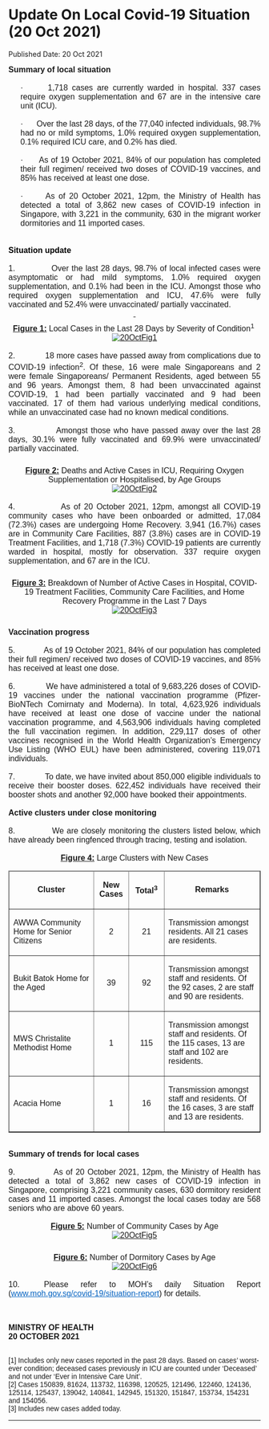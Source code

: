 <html>
    <meta http-equiv="Content-Type" content="text/html; charset=utf-8"/>
    <meta charset="utf-8"/>
    <title>Update On Local Covid-19 Situation (20 Oct 2021)</title>
    <body><h1>Update On Local Covid-19 Situation (20 Oct 2021)</h1>
    <p>Published Date: 20 Oct 2021</p> <p style="margin: 0cm; font-size: 10pt; font-family: Arial, sans-serif; text-align: justify;"><span style="font-family: Arial; font-size: 16px;"><strong>Summary of local situation</strong></span></p><p style="margin: 0cm; font-size: 10pt; font-family: Arial, sans-serif; text-align: justify;"><span style="font-size: 16px;"><span style="font-family: Arial;"><strong>&nbsp;</strong></span></span></p><p style="margin: 0cm 0cm 0cm 18pt; font-size: 10pt; font-family: Arial, sans-serif; text-align: justify;"><span style="font-size: 16px;"><span style="font-family: Arial;">·<span style="font-stretch: normal;">&nbsp;&nbsp;&nbsp;&nbsp;&nbsp; </span>1,718 cases are currently warded in hospital. 337 cases require oxygen supplementation and 67 are in the intensive care unit (ICU).</span></span></p><p style="margin: 0cm 0cm 0cm 36pt; font-size: 11pt; font-family: Calibri, sans-serif;"><span style="font-size: 16px;"><span style="font-family: Arial;">&nbsp;</span></span></p><p style="margin: 0cm 0cm 0cm 18pt; font-size: 10pt; font-family: Arial, sans-serif; text-align: justify;"><span style="font-size: 16px;"><span style="font-family: Arial;">·<span style="font-stretch: normal;">&nbsp;&nbsp;&nbsp;&nbsp;&nbsp; </span>Over the last 28 days, of the 77,040 infected individuals, 98.7% had no or mild symptoms, 1.0% required oxygen supplementation, 0.1% required ICU care, and 0.2% has died.</span></span></p><p style="margin: 0cm 0cm 0cm 36pt; font-size: 11pt; font-family: Calibri, sans-serif;"><span style="font-size: 16px;"><span style="font-family: Arial;">&nbsp;</span></span></p><p style="margin: 0cm 0cm 0cm 18pt; font-size: 11pt; font-family: Calibri, sans-serif; text-align: justify;"><span style="font-size: 16px;"><span style="font-family: Arial;">·<span style="font-stretch: normal;">&nbsp;&nbsp;&nbsp;&nbsp;&nbsp; </span>As of 19 October 2021, 84% of our population has completed their full regimen/ received two doses of COVID-19 vaccines, and 85% has received at least one dose.</span></span></p><p style="margin: 0cm 0cm 0cm 36pt; font-size: 11pt; font-family: Calibri, sans-serif;"><span style="font-size: 16px;"><span style="font-family: Arial;">&nbsp;</span></span></p><p style="margin: 0cm 0cm 0cm 18pt; font-size: 11pt; font-family: Calibri, sans-serif; text-align: justify;"><span style="font-size: 16px;"><span style="font-family: Arial;">·<span style="font-stretch: normal;">&nbsp;&nbsp;&nbsp;&nbsp;&nbsp; </span>As of 20 October 2021, 12pm, the Ministry of Health has detected a total of 3,862 new cases of COVID-19 infection in Singapore, with 3,221 in the community, 630 in the migrant worker dormitories and 11 imported cases. <strong><br clear="all"></strong></span></span></p><p style="margin: 0cm 0cm 0cm 18pt; font-size: 11pt; font-family: Calibri, sans-serif; text-align: justify;"><span style="font-size: 16px;"><span style="font-family: Arial;"><br></span></span></p><p style="margin: 0cm 0cm 0cm 18pt; font-size: 11pt; font-family: Calibri, sans-serif; text-align: justify;"><span style="font-size: 16px;"><span style="font-family: Arial;"><br></span></span></p><h2 style="color: rgb(46, 116, 181); margin: 0cm; font-size: 13pt; font-family: &quot;Calibri Light&quot;, sans-serif; font-weight: normal; text-align: justify;"><span style="font-size: 16px;"><span style="font-family: Arial;"><strong><span style="color: windowtext;">Situation update</span></strong></span></span></h2><p style="margin: 0cm; font-size: 11pt; font-family: Calibri, sans-serif;"><span style="font-size: 16px;"><span style="font-family: Arial;">&nbsp;</span></span></p><p style="margin: 0cm; font-size: 11pt; font-family: Calibri, sans-serif; text-align: justify;"><span style="font-size: 16px;"><span style="font-family: Arial;">1.<span style="font-stretch: normal;">&nbsp;&nbsp;&nbsp;&nbsp;&nbsp;&nbsp;&nbsp;&nbsp;&nbsp;&nbsp;&nbsp;&nbsp; </span>Over the last 28 days, 98.7% of local infected cases were asymptomatic or had mild symptoms, 1.0% required oxygen supplementation, and 0.1% had been in the ICU. Amongst those who required oxygen supplementation and ICU, 47.6% were fully vaccinated and 52.4% were unvaccinated/ partially vaccinated.</span></span></p><p align="center" style="margin: 0cm; font-size: 11pt; font-family: Calibri, sans-serif; text-align: center;"><span style="font-size: 16px;"><span style="font-family: Arial;"><strong><u>&nbsp;</u></strong></span></span></p><p align="center" style="margin: 6pt 0cm 0cm; font-size: 11pt; font-family: Calibri, sans-serif; text-align: center;"><span style="font-size: 16px;"><span style="font-family: Arial;"><strong><u>Figure 1:</u></strong> Local Cases in the Last 28 Days by Severity of Condition<sup>1&nbsp;</sup><br><a href="/images/librariesprovider5/default-album/20octfig1.png?sfvrsn=5cd36284_0"><img src="/images/librariesprovider5/default-album/20octfig1.png?sfvrsn=5cd36284_0" data-displaymode="Original" alt="20OctFig1" title="20OctFig1" data-openoriginalimageonclick="true"></a></span></span></p><div><span style="font-family: Arial; font-size: 16px;"><br></span><p style="margin: 0cm; font-size: 11pt; font-family: Calibri, sans-serif; text-align: justify;"><span style="font-size: 16px;"><span style="font-family: Arial;">2.<span style="font-stretch: normal;">&nbsp;&nbsp;&nbsp;&nbsp;&nbsp;&nbsp;&nbsp;&nbsp;&nbsp;&nbsp;&nbsp;&nbsp; </span>18 more cases have passed away from complications due to COVID-19 infection<sup>2</sup>.&nbsp;Of these, 16 were male Singaporeans and 2 were female Singaporeans/ Permanent Residents, aged between 55 and 96 years. Amongst them, 8 had been unvaccinated against COVID-19, 1 had been partially vaccinated and 9 had been vaccinated. 17 of them had various underlying medical conditions, while an unvaccinated case had no known medical conditions.</span></span></p><p style="margin: 0cm; font-size: 11pt; font-family: Calibri, sans-serif; text-align: justify;"><span style="font-size: 16px;"><span style="font-family: Arial;">&nbsp;</span></span></p><p style="margin: 0cm; font-size: 11pt; font-family: Calibri, sans-serif; text-align: justify;"><span style="font-size: 16px;"><span style="font-family: Arial;">3.<span style="font-stretch: normal;">&nbsp;&nbsp;&nbsp;&nbsp;&nbsp;&nbsp;&nbsp;&nbsp;&nbsp;&nbsp;&nbsp;&nbsp; </span>Amongst those who have passed away over the last 28 days, 30.1% were fully vaccinated and 69.9% were unvaccinated/ partially vaccinated.</span></span></p><p align="center" style="margin: 0cm; font-size: 11pt; font-family: Calibri, sans-serif; text-align: center;"><span style="font-size: 16px;"><span style="font-family: Arial;"><br></span></span></p><p align="center" style="margin: 6pt 0cm 0cm; font-size: 11pt; font-family: Calibri, sans-serif; text-align: center;"><span style="font-size: 16px;"><span style="font-family: Arial;"><strong><u>Figure 2:</u></strong> Deaths and Active Cases in ICU, Requiring Oxygen Supplementation or Hospitalised, by Age Groups<br><a href="/images/librariesprovider5/covid-19-chart-(pr)/20octfig2.png?sfvrsn=918542ee_0"><img src="/images/librariesprovider5/covid-19-chart-(pr)/20octfig2.png?sfvrsn=918542ee_0" data-displaymode="Original" alt="20OctFig2" title="20OctFig2" data-openoriginalimageonclick="true"></a></span></span></p><div><span style="font-family: Arial; font-size: 16px;"><br></span><p style="margin: 0cm; font-size: 11pt; font-family: Calibri, sans-serif; text-align: justify;"><span style="font-size: 16px;"><span style="font-family: Arial;">4.<span style="font-stretch: normal;">&nbsp;&nbsp;&nbsp;&nbsp;&nbsp;&nbsp;&nbsp;&nbsp;&nbsp;&nbsp;&nbsp;&nbsp; </span>As of 20 October 2021, 12pm, amongst all COVID-19 community cases who have been onboarded or admitted, 17,084 (72.3%) cases are undergoing Home Recovery. 3,941 (16.7%) cases are in Community Care Facilities, 887 (3.8%) cases are in COVID-19 Treatment Facilities, and 1,718 (7.3%) COVID-19 patients are currently warded in hospital, mostly for observation. 337 require oxygen supplementation, and 67 are in the ICU.&nbsp;</span></span></p><p align="center" style="margin: 0cm; font-size: 11pt; font-family: Calibri, sans-serif; text-align: center;"><span style="font-size: 16px;"><span style="font-family: Arial;"><br></span></span></p><p align="center" style="margin: 6pt 0cm 0cm; font-size: 11pt; font-family: Calibri, sans-serif; text-align: center;"><span style="font-size: 16px;"><span style="font-family: Arial;"><strong><u>Figure 3:</u></strong> Breakdown of Number of Active Cases in Hospital, COVID-19 Treatment Facilities, Community Care Facilities, and Home Recovery Programme in the Last 7 Days<br><a href="/images/librariesprovider5/covid-19-chart-(pr)/20octfig3.png?sfvrsn=22e82797_0"><img src="/images/librariesprovider5/covid-19-chart-(pr)/20octfig3.png?sfvrsn=22e82797_0" data-displaymode="Original" alt="20OctFig3" title="20OctFig3" data-openoriginalimageonclick="true"></a></span></span></p><span style="font-family: Arial; font-size: 16px;"><br></span><p style="margin: 6pt 0cm 0.0001pt; font-size: 11pt; font-family: Calibri, sans-serif; text-align: justify;"><span style="font-size: 16px;"><span style="font-family: Arial;"><strong>Vaccination progress</strong></span></span></p><p style="margin: 0cm; font-size: 11pt; font-family: Calibri, sans-serif;"><span style="font-size: 16px;"><span style="font-family: Arial;">&nbsp;</span></span></p><p style="margin: 0cm; font-size: 11pt; font-family: Calibri, sans-serif; text-align: justify;"><span style="font-size: 16px;"><span style="font-family: Arial;">5.<span style="font-stretch: normal;">&nbsp;&nbsp;&nbsp;&nbsp;&nbsp;&nbsp;&nbsp;&nbsp;&nbsp;&nbsp;&nbsp;&nbsp; </span>As of 19 October 2021, 84% of our population has completed their full regimen/ received two doses of COVID-19 vaccines, and 85% has received at least one dose.</span></span></p><p style="margin: 0cm; font-size: 11pt; font-family: Calibri, sans-serif; text-align: justify;"><span style="font-size: 16px;"><span style="font-family: Arial;">&nbsp;</span></span></p><p style="margin: 0cm; font-size: 11pt; font-family: Calibri, sans-serif; text-align: justify;"><span style="font-size: 16px;"><span style="font-family: Arial;">6.<span style="font-stretch: normal;">&nbsp;&nbsp;&nbsp;&nbsp;&nbsp;&nbsp;&nbsp;&nbsp;&nbsp;&nbsp;&nbsp;&nbsp; </span>We have administered a total of 9,683,226 doses of COVID-19 vaccines under the national vaccination programme (Pfizer-BioNTech Comirnaty and Moderna). In total, 4,623,926 individuals have received at least one dose of vaccine under the national vaccination programme, and 4,563,906 individuals having completed the full vaccination regimen. In addition, 229,117 doses of other vaccines recognised in the World Health Organization’s Emergency Use Listing (WHO EUL) have been administered, covering 119,071 individuals.</span></span></p><p style="margin: 0cm 0cm 0cm 36pt; font-size: 11pt; font-family: Calibri, sans-serif;"><span style="font-size: 16px;"><span style="font-family: Arial;">&nbsp;</span></span></p><p style="margin: 0cm; font-size: 11pt; font-family: Calibri, sans-serif; text-align: justify;"><span style="font-size: 16px;"><span style="font-family: Arial;">7.<span style="font-stretch: normal;">&nbsp;&nbsp;&nbsp;&nbsp;&nbsp;&nbsp;&nbsp;&nbsp;&nbsp;&nbsp;&nbsp;&nbsp; </span>To date, we have invited about 850,000 eligible individuals to receive their booster doses. 622,452 individuals have received their booster shots and another 92,000 have booked their appointments.</span></span></p><p style="margin: 0cm; font-size: 11pt; font-family: Calibri, sans-serif; text-align: justify;"><span style="font-size: 16px;"><span style="font-family: Arial;"><strong>&nbsp;</strong><strong style="font-size: 11pt;">&nbsp;</strong></span></span></p><p style="margin: 0cm; font-size: 11pt; font-family: Calibri, sans-serif; text-align: justify;"><span style="font-size: 16px;"><span style="font-family: Arial;"><strong>Active clusters under close monitoring</strong></span></span></p><p style="margin: 0cm; font-size: 11pt; font-family: Calibri, sans-serif;"><span style="font-size: 16px;"><span style="font-family: Arial;">&nbsp;</span></span></p><p style="margin: 0cm; font-size: 11pt; font-family: Calibri, sans-serif; text-align: justify;"><span style="font-size: 16px;"><span style="font-family: Arial;">8.<span style="font-stretch: normal;">&nbsp;&nbsp;&nbsp;&nbsp;&nbsp;&nbsp;&nbsp;&nbsp;&nbsp;&nbsp;&nbsp;&nbsp; </span>We are closely monitoring the clusters listed below, which have already been ringfenced through tracing, testing and isolation.</span></span></p><p align="center" style="margin: 0cm; font-size: 11pt; font-family: Calibri, sans-serif; text-align: center;"><span style="font-size: 16px;"><span style="font-family: Arial;"><br></span></span></p><p align="center" style="margin: 0cm 0cm 6pt; font-size: 11pt; font-family: Calibri, sans-serif; text-align: center;"><span style="font-size: 16px;"><span style="font-family: Arial;"><strong><u>Figure 4:</u></strong> Large Clusters with New Cases<br></span></span></p><table border="1" cellspacing="0" cellpadding="0" width="606"><thead><tr><td width="225"><p align="center"><span style="font-family: Arial; font-size: 16px;"><strong>Cluster</strong></span></p></td><td width="60"><p align="center"><span style="font-family: Arial; font-size: 16px;"><strong>New Cases</strong></span></p></td><td width="63"><p align="center"><span style="font-family: Arial; font-size: 16px;"><strong>Total<sup>3</sup></strong></span></p></td><td width="257"><p align="center"><span style="font-family: Arial; font-size: 16px;"><strong>Remarks</strong></span></p></td></tr></thead><tbody><tr><td width="225"><p><span style="font-family: Arial; font-size: 16px;">AWWA Community Home for Senior Citizens</span></p></td><td width="60"><p align="center"><span style="font-family: Arial; font-size: 16px;">2</span></p></td><td width="63"><p align="center"><span style="font-family: Arial; font-size: 16px;">21</span></p></td><td width="257"><p><span style="font-family: Arial; font-size: 16px;">Transmission amongst residents. All 21 cases are residents.</span></p></td></tr><tr><td width="225"><p><span style="font-family: Arial; font-size: 16px;">Bukit Batok Home for the Aged</span></p></td><td width="60"><p align="center"><span style="font-family: Arial; font-size: 16px;">39</span></p></td><td width="63"><p align="center"><span style="font-family: Arial; font-size: 16px;">92</span></p></td><td width="257"><p><span style="font-family: Arial; font-size: 16px;">Transmission amongst staff and residents. Of the 92 cases, 2 are staff and 90 are residents.</span></p></td></tr><tr><td width="225"><p><span style="font-family: Arial; font-size: 16px;">MWS Christalite Methodist Home</span></p></td><td width="60"><p align="center"><span style="font-family: Arial; font-size: 16px;">1</span></p></td><td width="63"><p align="center"><span style="font-family: Arial; font-size: 16px;">115</span></p></td><td width="257"><p><span style="font-family: Arial; font-size: 16px;">Transmission amongst staff and residents. Of the 115 cases, 13 are staff and 102 are residents.</span></p></td></tr><tr><td width="225"><p><span style="font-family: Arial; font-size: 16px;">Acacia Home</span></p></td><td width="60"><p align="center"><span style="font-family: Arial; font-size: 16px;">1</span></p></td><td width="63"><p align="center"><span style="font-family: Arial; font-size: 16px;">16</span></p></td><td width="257"><p><span style="font-family: Arial; font-size: 16px;">Transmission amongst staff and residents. Of the 16 cases, 3 are staff and 13 are residents.</span></p></td></tr></tbody></table><div><span style="font-family: Arial; font-size: 16px;"><br></span><p style="margin: 0cm; font-size: 10pt; font-family: Arial, sans-serif; text-align: justify;"><span style="font-size: 16px;"><span style="font-family: Arial;"><strong>Summary of trends for local cases</strong></span></span></p><p style="margin: 0cm 0cm 0cm 18pt; font-size: 10pt; font-family: Arial, sans-serif; text-align: justify;"><span style="font-size: 16px;"><span style="font-family: Arial;"><strong>&nbsp;</strong></span></span></p><p style="margin: 0cm; font-size: 11pt; font-family: Calibri, sans-serif; text-align: justify;"><span style="font-size: 16px;"><span style="font-family: Arial;">9.<span style="font-stretch: normal;">&nbsp;&nbsp;&nbsp;&nbsp;&nbsp;&nbsp;&nbsp;&nbsp;&nbsp;&nbsp;&nbsp;&nbsp; </span>As of 20 October 2021, 12pm, the Ministry of Health has detected a total of 3,862 new cases of COVID-19 infection in Singapore, comprising 3,221 community cases, 630 dormitory resident cases and 11 imported cases. Amongst the local cases today are 568 seniors who are above 60 years.</span></span></p><p align="center" style="margin: 0cm; font-size: 11pt; font-family: Calibri, sans-serif; text-align: center;"><span style="font-size: 16px;"><span style="font-family: Arial;">&nbsp;</span></span></p><p align="center" style="margin: 0cm; font-size: 11pt; font-family: Calibri, sans-serif; text-align: center;"><span style="font-size: 16px;"><span style="font-family: Arial;"><strong><u>Figure 5:</u></strong> Number of Community Cases by Age<br><a href="/images/librariesprovider5/covid-19-chart-(pr)/20octfig5.png?sfvrsn=1cd42c98_0"><img src="/images/librariesprovider5/covid-19-chart-(pr)/20octfig5.png?sfvrsn=1cd42c98_0" data-displaymode="Original" alt="20OctFig5" title="20OctFig5" data-openoriginalimageonclick="true"></a></span></span></p><span style="font-family: Arial; font-size: 16px;"><br></span><p align="center" style="margin: 6pt 0cm 0.0001pt; font-size: 11pt; font-family: Calibri, sans-serif; text-align: center;"><span style="font-size: 16px;"><span style="font-family: Arial;"><strong><u>Figure 6:</u></strong> Number of Dormitory Cases by Age<br><a href="/images/librariesprovider5/covid-19-chart-(pr)/20octfig6.png?sfvrsn=8ddd2f78_0"><img src="/images/librariesprovider5/covid-19-chart-(pr)/20octfig6.png?sfvrsn=8ddd2f78_0" data-displaymode="Original" alt="20OctFig6" title="20OctFig6" data-openoriginalimageonclick="true"></a></span></span></p><span style="font-family: Arial; font-size: 16px;"><br></span><p style="margin: 0cm; font-size: 11pt; font-family: Calibri, sans-serif; text-align: justify;"><span style="font-size: 16px;"><span style="font-family: Arial;">10.<span style="font-stretch: normal;">&nbsp;&nbsp;</span>Please refer to MOH’s daily Situation Report (<a href="https://covidsitrep.moh.gov.sg/" style="color: rgb(5, 99, 193);" title="" class="" target="">www.moh.gov.sg/covid-19/situation-report</a>) for details.</span></span></p><p style="margin: 0cm; font-size: 11pt; font-family: Calibri, sans-serif; text-align: justify;"><span style="font-size: 16px;"><span style="font-family: Arial;">&nbsp;</span></span></p><p style="margin: 0cm; font-size: 11pt; font-family: Calibri, sans-serif;"><span style="font-size: 16px;"><span style="font-family: Arial;">&nbsp;</span></span></p><div style="padding: 0cm 0cm 1pt; border-top: none; border-right: none; border-bottom-width: 1pt; border-bottom-style: solid; border-left: none;"><p><span style="font-family: Arial; font-size: 16px;"><strong>MINISTRY OF HEALTH<br></strong><strong>20 OCTOBER 2021</strong><strong></strong></span></p><p><span style="font-family: Arial;"><span style="font-size: 14px;"><strong><br></strong>[1] Includes only new cases reported in the past 28 days. Based on cases’ worst-ever condition; deceased cases previously in ICU are counted under ‘Deceased’ and not under ‘Ever in Intensive Care Unit’.<br>[2] Cases 150839, 81624, 113732, 116398, 120525, 121496, 122460, 124136, 125114, 125437, 139042, 140841, 142945, 151320, 151847, 153734, 154231 and 154056.<br>[3] Includes new cases added today.<br></span></span></p></div></div></div></div></body>
</html>
